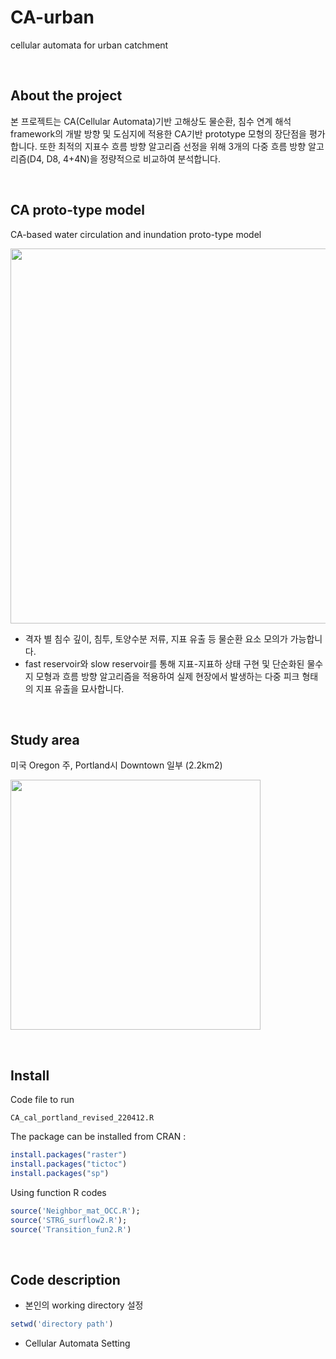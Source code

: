 # CA-urban

cellular automata for urban catchment

<br>

## About the project

본 프로젝트는 CA(Cellular Automata)기반 고해상도 물순환, 침수 연계 해석 framework의 개발 방향 및 도심지에 적용한 CA기반 prototype 모형의 장단점을 평가합니다. 또한  최적의 지표수 흐름 방향 알고리즘 선정을 위해 3개의 다중 흐름 방향 알고리즘(D4, D8, 4+4N)을 정량적으로 비교하여 분석합니다.

<br>

## CA proto-type model 

CA-based water circulation and inundation proto-type model

<p align="left">
    <img src="https://user-images.githubusercontent.com/99592576/170301234-4406eafe-e1b9-46ab-8bbf-e50ee23ca435.png" width="600px" height="auto"/>
</p>

- 격자 별 침수 깊이, 침투, 토양수분 저류, 지표 유출 등 물순환 요소 모의가 가능합니다.
- fast reservoir와 slow reservoir를 통해 지표-지표하 상태 구현 및 단순화된 물수지 모형과 흐름 방향 알고리즘을 적용하여 실제 현장에서 발생하는 다중 피크 형태의 지표 유출을 묘사합니다.

<br>

## Study area
미국 Oregon 주, Portland시 Downtown 일부 (2.2km2)

<p align="left">
    <img src="https://user-images.githubusercontent.com/99592576/170301319-5ea2ea3f-d716-4d34-b009-6d536046b725.png" width="400px" height="auto"/>
</p>
<br>

## Install

Code file to run

```CA_cal_portland_revised_220412.R```


The package can be installed from CRAN :

```r
install.packages("raster")
install.packages("tictoc")
install.packages("sp")
```

Using function R codes

```r
source('Neighbor_mat_OCC.R');
source('STRG_surflow2.R');
source('Transition_fun2.R')
```
<br>

## Code description
* 본인의 working directory 설정
```r
setwd('directory path')
```
* Cellular Automata Setting 